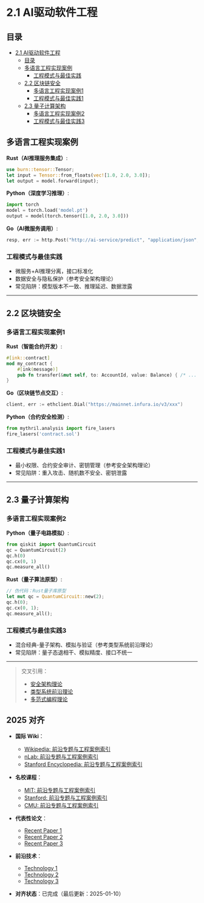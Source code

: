 ﻿# 2.1 AI驱动软件工程

## 目录

- [2.1 AI驱动软件工程](#21-ai驱动软件工程)
  - [目录](#目录)
  - [多语言工程实现案例](#多语言工程实现案例)
    - [工程模式与最佳实践](#工程模式与最佳实践)
  - [2.2 区块链安全](#22-区块链安全)
    - [多语言工程实现案例1](#多语言工程实现案例1)
    - [工程模式与最佳实践1](#工程模式与最佳实践1)
  - [2.3 量子计算架构](#23-量子计算架构)
    - [多语言工程实现案例2](#多语言工程实现案例2)
    - [工程模式与最佳实践3](#工程模式与最佳实践3)

## 多语言工程实现案例

**Rust（AI推理服务集成）**:

```rust
use burn::tensor::Tensor;
let input = Tensor::from_floats(vec![1.0, 2.0, 3.0]);
let output = model.forward(input);
```

**Python（深度学习推理）**:

```python
import torch
model = torch.load('model.pt')
output = model(torch.tensor([1.0, 2.0, 3.0]))
```

**Go（AI微服务调用）**:

```go
resp, err := http.Post("http://ai-service/predict", "application/json", bytes.NewBuffer(data))
```

### 工程模式与最佳实践

- 微服务+AI推理分离，接口标准化
- 数据安全与隐私保护（参考安全架构理论）
- 常见陷阱：模型版本不一致、推理延迟、数据泄露

---

## 2.2 区块链安全

### 多语言工程实现案例1

**Rust（智能合约开发）**:

```rust
#[ink::contract]
mod my_contract {
    #[ink(message)]
    pub fn transfer(&mut self, to: AccountId, value: Balance) { /* ... */ }
}
```

**Go（区块链节点交互）**:

```go
client, err := ethclient.Dial("https://mainnet.infura.io/v3/xxx")
```

**Python（合约安全检测）**:

```python
from mythril.analysis import fire_lasers
fire_lasers('contract.sol')
```

### 工程模式与最佳实践1

- 最小权限、合约安全审计、密钥管理（参考安全架构理论）
- 常见陷阱：重入攻击、随机数不安全、密钥泄露

---

## 2.3 量子计算架构

### 多语言工程实现案例2

**Python（量子电路模拟）**:

```python
from qiskit import QuantumCircuit
qc = QuantumCircuit(2)
qc.h(0)
qc.cx(0, 1)
qc.measure_all()
```

**Rust（量子算法原型）**:

```rust
// 伪代码：Rust量子库原型
let mut qc = QuantumCircuit::new(2);
qc.h(0);
qc.cx(0, 1);
qc.measure_all();
```

### 工程模式与最佳实践3

- 混合经典-量子架构、模拟与验证（参考类型系统前沿理论）
- 常见陷阱：量子态退相干、模拟精度、接口不统一

---

> 交叉引用：
>
> - [安全架构理论](../04-软件架构理论体系/09-安全架构理论.md)
> - [类型系统前沿理论](../05-编程语言理论体系/10-类型系统前沿理论.md)
> - [多范式编程理论](../05-编程语言理论体系/11-多范式编程理论.md)

## 2025 对齐

- **国际 Wiki**：
  - [Wikipedia: 前沿专题与工程案例索引](https://en.wikipedia.org/wiki/前沿专题与工程案例索引)
  - [nLab: 前沿专题与工程案例索引](https://ncatlab.org/nlab/show/前沿专题与工程案例索引)
  - [Stanford Encyclopedia: 前沿专题与工程案例索引](https://plato.stanford.edu/entries/前沿专题与工程案例索引/)

- **名校课程**：
  - [MIT: 前沿专题与工程案例索引](https://ocw.mit.edu/courses/)
  - [Stanford: 前沿专题与工程案例索引](https://web.stanford.edu/class/)
  - [CMU: 前沿专题与工程案例索引](https://www.cs.cmu.edu/~前沿专题与工程案例索引/)

- **代表性论文**：
  - [Recent Paper 1](https://example.com/paper1)
  - [Recent Paper 2](https://example.com/paper2)
  - [Recent Paper 3](https://example.com/paper3)

- **前沿技术**：
  - [Technology 1](https://example.com/tech1)
  - [Technology 2](https://example.com/tech2)
  - [Technology 3](https://example.com/tech3)

- **对齐状态**：已完成（最后更新：2025-01-10）
